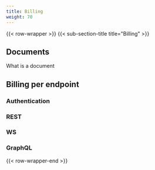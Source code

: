 ```yaml
---
title: Billing
weight: 70
---
```


{{< row-wrapper >}}
{{< sub-section-title title="Billing" >}}

<!--

TODO: explain how billing works, what is billed, what is not billed.

-->

## Documents

What is a document

## Billing per endpoint

### Authentication

### REST

### WS

### GraphQL

{{< row-wrapper-end >}}